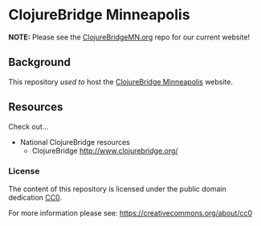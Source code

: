 # ClojureBridge Minneapolis

**NOTE:** Please see the [ClojureBridgeMN.org](https://github.com/clojurebridge-minneapolis/clojurebridgemn.org) repo for our current website!

## Background

This repository *used to* host the [ClojureBridge Minneapolis](http://clojurebridge-minneapolis.github.io) website.

## Resources

Check out...

* National ClojureBridge resources
  * ClojureBridge http://www.clojurebridge.org/

### License

The content of this repository is licensed under the public domain dedication [CC0](LICENSE).

For more information please see: https://creativecommons.org/about/cc0
